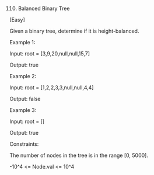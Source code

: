 110. Balanced Binary Tree

[Easy]

Given a binary tree, determine if it is height-balanced.

Example 1:

Input: root = [3,9,20,null,null,15,7]

Output: true

Example 2:

Input: root = [1,2,2,3,3,null,null,4,4]

Output: false

Example 3:

Input: root = []

Output: true

Constraints:

The number of nodes in the tree is in the range [0, 5000].

-10^4 <= Node.val <= 10^4
